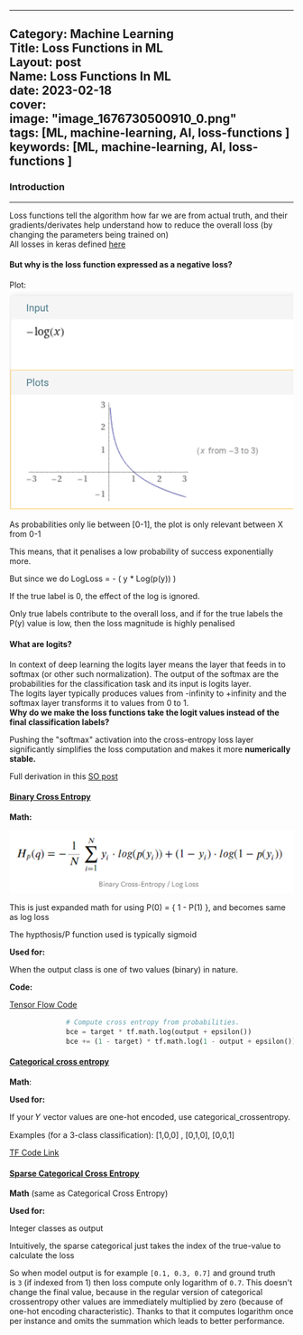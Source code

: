 
---
Category: Machine Learning  
Title: Loss Functions in ML  
Layout: post  
Name: Loss Functions In ML  
date: 2023-02-18  
cover:  
  image: "image_1676730500910_0.png"  
tags: [ML, machine-learning, AI, loss-functions ]  
keywords: [ML, machine-learning, AI, loss-functions ]  
---
  
### Introduction
---
  Loss functions tell the algorithm how far we are from actual truth, and their gradients/derivates help understand how to reduce the overall loss (by changing the parameters being trained on)  
  All losses in keras defined [here](https://www.tensorflow.org/api_docs/python/tf/keras/losses)  

#### But why is the loss function expressed as a negative loss?

Plot: ![image.png](/image_1676730500910_0.png)

As probabilities only lie between [0-1], the plot is only relevant between X from 0-1

This means, that it penalises a low probability of success exponentially more.

But since we do LogLoss = - ( y * Log(p(y)) )

If the true label is 0, the effect of the log is ignored.

Only true labels contribute to the overall loss, and if for the true labels the P(y) value is low, then the loss magnitude is highly penalised

#### What are logits?

In context of deep learning the logits layer means the layer that feeds in to softmax (or other such normalization). 
	  The output of the softmax are the probabilities for the classification task and its input is logits layer.   
	  The logits layer typically produces values from -infinity to +infinity and the softmax layer transforms it to values from 0 to 1.  
**Why do we make the loss functions take the logit values instead of the final classification labels?**

Pushing the "softmax" activation into the cross-entropy loss layer significantly simplifies the loss computation and makes it more **numerically stable.**

Full derivation in this [SO post](https://stackoverflow.com/questions/34907657/scale-the-loss-value-according-to-badness-in-caffe/34917052#34917052)

#### [Binary Cross Entropy](https://www.tensorflow.org/api_docs/python/tf/keras/losses/BinaryCrossentropy)

**Math:**

![image.png](/image_1676732588575_0.png)

This is just expanded math for using P(0) = {  1 - P(1) }, and becomes same as log loss

The hypthosis/P function used is typically sigmoid

**Used for:**

When the output class is one of two values (binary) in nature.

**Code:**

[Tensor Flow Code](https://github.com/keras-team/keras/blob/e6784e4302c7b8cd116b74a784f4b78d60e83c26/keras/backend.py#L5553)

```python
		      # Compute cross entropy from probabilities.
		      bce = target * tf.math.log(output + epsilon())
		      bce += (1 - target) * tf.math.log(1 - output + epsilon())
```

#### [Categorical cross entropy](https://www.tensorflow.org/api_docs/python/tf/keras/losses/CategoricalCrossentropy)

**Math**:

**Used for:**

If your 𝑌 vector values are one-hot encoded, use categorical_crossentropy.

Examples (for a 3-class classification): [1,0,0] , [0,1,0], [0,0,1]

[TF Code Link](https://github.com/keras-team/keras/blob/e6784e4302c7b8cd116b74a784f4b78d60e83c26/keras/backend.py#L5553)

#### [Sparse Categorical Cross Entropy](https://www.tensorflow.org/api_docs/python/tf/keras/losses/SparseCategoricalCrossentropy)

**Math** (same as Categorical Cross Entropy)

**Used for:**

Integer classes as output

Intuitively, the sparse categorical just takes the index of the true-value to calculate the loss

So when model output is for example `[0.1, 0.3, 0.7]` and ground truth is `3` (if indexed from 1) then loss compute only logarithm of `0.7`. This doesn't change the final value, because in the regular version of categorical crossentropy other values are immediately multiplied by zero (because of one-hot encoding characteristic). Thanks to that it computes logarithm once per instance and omits the summation which leads to better performance.
